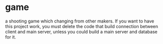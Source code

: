 # game
 a shooting game which changing from other makers.
 If you want to have this project work, you must delete the code that build connection between client and main server, unless you could build a main server and database for it.
